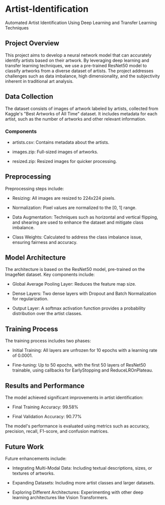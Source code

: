 # Artist-Identification
Automated Artist Identification Using Deep Learning and Transfer Learning Techniques

## Project Overview
This project aims to develop a neural network model that can accurately identify artists based on their artwork. By leveraging deep learning and transfer learning techniques, we use a pre-trained ResNet50 model to classify artworks from a diverse dataset of artists. The project addresses challenges such as data imbalance, high dimensionality, and the subjectivity inherent in traditional art analysis.


## Data Collection
The dataset consists of images of artwork labeled by artists, collected from Kaggle's "Best Artworks of All Time" dataset. It includes metadata for each artist, such as the number of artworks and other relevant information.

### Components
- artists.csv: Contains metadata about the artists.

- images.zip: Full-sized images of artworks.

- resized.zip: Resized images for quicker processing.


## Preprocessing
Preprocessing steps include:

- Resizing: All images are resized to 224x224 pixels.

- Normalization: Pixel values are normalized to the [0, 1] range.

- Data Augmentation: Techniques such as horizontal and vertical flipping, and shearing are used to enhance the dataset and mitigate class imbalance.

- Class Weights: Calculated to address the class imbalance issue, ensuring fairness and accuracy.


## Model Architecture
The architecture is based on the ResNet50 model, pre-trained on the ImageNet dataset. Key components include:

- Global Average Pooling Layer: Reduces the feature map size.

- Dense Layers: Two dense layers with Dropout and Batch Normalization for regularization.

- Output Layer: A softmax activation function provides a probability distribution over the artist classes.


## Training Process
The training process includes two phases:

- Initial Training: All layers are unfrozen for 10 epochs with a learning rate of 0.0001.

- Fine-tuning: Up to 50 epochs, with the first 50 layers of ResNet50 trainable, using callbacks for EarlyStopping and ReduceLROnPlateau.


## Results and Performance
The model achieved significant improvements in artist identification:

- Final Training Accuracy: 99.58%

- Final Validation Accuracy: 90.77%

The model's performance is evaluated using metrics such as accuracy, precision, recall, F1-score, and confusion matrices.


## Future Work
Future enhancements include:

- Integrating Multi-Modal Data: Including textual descriptions, sizes, or textures of artworks.

- Expanding Datasets: Including more artist classes and larger datasets.

- Exploring Different Architectures: Experimenting with other deep learning architectures like Vision Transformers.

